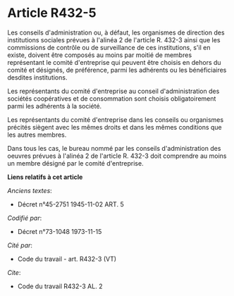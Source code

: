 # Article R432-5

Les conseils d'administration ou, à défaut, les organismes de direction des institutions sociales prévues à l'alinéa 2 de
l'article R. 432-3 ainsi que les commissions de contrôle ou de surveillance de ces institutions, s'il en existe, doivent être
composés au moins par moitié de membres représentant le comité d'entreprise qui peuvent être choisis en dehors du comité et
désignés, de préférence, parmi les adhérents ou les bénéficiaires desdites institutions.

Les représentants du comité d'entreprise au conseil d'administration des sociétés coopératives et de consommation sont
choisis obligatoirement parmi les adhérents à la société.

Les représentants du comité d'entreprise dans les conseils ou organismes précités siègent avec les mêmes droits et dans les
mêmes conditions que les autres membres.

Dans tous les cas, le bureau nommé par les conseils d'administration des oeuvres prévues à l'alinéa 2 de l'article R. 432-3
doit comprendre au moins un membre désigné par le comité d'entreprise.

**Liens relatifs à cet article**

_Anciens textes_:

  - Décret n°45-2751 1945-11-02 ART. 5

_Codifié par_:

  - Décret n°73-1048 1973-11-15

_Cité par_:

  - Code du travail - art. R432-3 (VT)

_Cite_:

  - Code du travail R432-3 AL. 2
